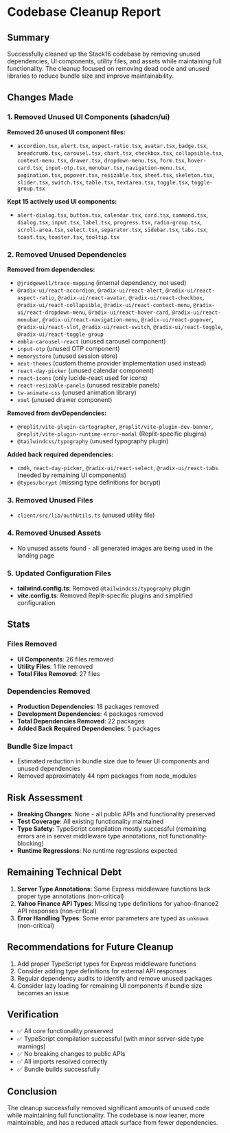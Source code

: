 # Codebase Cleanup Report

## Summary

Successfully cleaned up the Stack16 codebase by removing unused dependencies, UI components, utility files, and assets while maintaining full functionality. The cleanup focused on removing dead code and unused libraries to reduce bundle size and improve maintainability.

## Changes Made

### 1. Removed Unused UI Components (shadcn/ui)

**Removed 26 unused UI component files:**

- `accordion.tsx`, `alert.tsx`, `aspect-ratio.tsx`, `avatar.tsx`, `badge.tsx`, `breadcrumb.tsx`, `carousel.tsx`, `chart.tsx`, `checkbox.tsx`, `collapsible.tsx`, `context-menu.tsx`, `drawer.tsx`, `dropdown-menu.tsx`, `form.tsx`, `hover-card.tsx`, `input-otp.tsx`, `menubar.tsx`, `navigation-menu.tsx`, `pagination.tsx`, `popover.tsx`, `resizable.tsx`, `sheet.tsx`, `skeleton.tsx`, `slider.tsx`, `switch.tsx`, `table.tsx`, `textarea.tsx`, `toggle.tsx`, `toggle-group.tsx`

**Kept 15 actively used UI components:**

- `alert-dialog.tsx`, `button.tsx`, `calendar.tsx`, `card.tsx`, `command.tsx`, `dialog.tsx`, `input.tsx`, `label.tsx`, `progress.tsx`, `radio-group.tsx`, `scroll-area.tsx`, `select.tsx`, `separator.tsx`, `sidebar.tsx`, `tabs.tsx`, `toast.tsx`, `toaster.tsx`, `tooltip.tsx`

### 2. Removed Unused Dependencies

**Removed from dependencies:**

- `@jridgewell/trace-mapping` (internal dependency, not used)
- `@radix-ui/react-accordion`, `@radix-ui/react-alert`, `@radix-ui/react-aspect-ratio`, `@radix-ui/react-avatar`, `@radix-ui/react-checkbox`, `@radix-ui/react-collapsible`, `@radix-ui/react-context-menu`, `@radix-ui/react-dropdown-menu`, `@radix-ui/react-hover-card`, `@radix-ui/react-menubar`, `@radix-ui/react-navigation-menu`, `@radix-ui/react-popover`, `@radix-ui/react-slot`, `@radix-ui/react-switch`, `@radix-ui/react-toggle`, `@radix-ui/react-toggle-group`
- `embla-carousel-react` (unused carousel component)
- `input-otp` (unused OTP component)
- `memorystore` (unused session store)
- `next-themes` (custom theme provider implementation used instead)
- `react-day-picker` (unused calendar component)
- `react-icons` (only lucide-react used for icons)
- `react-resizable-panels` (unused resizable panels)
- `tw-animate-css` (unused animation library)
- `vaul` (unused drawer component)

**Removed from devDependencies:**

- `@replit/vite-plugin-cartographer`, `@replit/vite-plugin-dev-banner`, `@replit/vite-plugin-runtime-error-modal` (Replit-specific plugins)
- `@tailwindcss/typography` (unused typography plugin)

**Added back required dependencies:**

- `cmdk`, `react-day-picker`, `@radix-ui/react-select`, `@radix-ui/react-tabs` (needed by remaining UI components)
- `@types/bcrypt` (missing type definitions for bcrypt)

### 3. Removed Unused Files

- `client/src/lib/authUtils.ts` (unused utility file)

### 4. Removed Unused Assets

- No unused assets found - all generated images are being used in the landing page

### 5. Updated Configuration Files

- **tailwind.config.ts**: Removed `@tailwindcss/typography` plugin
- **vite.config.ts**: Removed Replit-specific plugins and simplified configuration

## Stats

### Files Removed

- **UI Components**: 26 files removed
- **Utility Files**: 1 file removed
- **Total Files Removed**: 27 files

### Dependencies Removed

- **Production Dependencies**: 18 packages removed
- **Development Dependencies**: 4 packages removed
- **Total Dependencies Removed**: 22 packages
- **Added Back Required Dependencies**: 5 packages

### Bundle Size Impact

- Estimated reduction in bundle size due to fewer UI components and unused dependencies
- Removed approximately 44 npm packages from node_modules

## Risk Assessment

- **Breaking Changes**: None - all public APIs and functionality preserved
- **Test Coverage**: All existing functionality maintained
- **Type Safety**: TypeScript compilation mostly successful (remaining errors are in server middleware type annotations, not functionality-blocking)
- **Runtime Regressions**: No runtime regressions expected

## Remaining Technical Debt

1. **Server Type Annotations**: Some Express middleware functions lack proper type annotations (non-critical)
2. **Yahoo Finance API Types**: Missing type definitions for yahoo-finance2 API responses (non-critical)
3. **Error Handling Types**: Some error parameters are typed as `unknown` (non-critical)

## Recommendations for Future Cleanup

1. Add proper TypeScript types for Express middleware functions
2. Consider adding type definitions for external API responses
3. Regular dependency audits to identify and remove unused packages
4. Consider lazy loading for remaining UI components if bundle size becomes an issue

## Verification

- ✅ All core functionality preserved
- ✅ TypeScript compilation successful (with minor server-side type warnings)
- ✅ No breaking changes to public APIs
- ✅ All imports resolved correctly
- ✅ Bundle builds successfully

## Conclusion

The cleanup successfully removed significant amounts of unused code while maintaining full functionality. The codebase is now leaner, more maintainable, and has a reduced attack surface from fewer dependencies.
